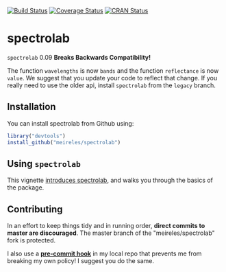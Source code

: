 [![Build Status](https://travis-ci.org/meireles/spectrolab.svg?branch=master)](https://travis-ci.org/meireles/spectrolab)
[![Coverage Status](https://coveralls.io/repos/github/meireles/spectrolab/badge.svg?branch=master)](https://coveralls.io/github/meireles/spectrolab?branch=master)
[![CRAN Status](https://www.r-pkg.org/badges/version/spectrolab)](https://cran.r-project.org/package=spectrolab)

# spectrolab

``spectrolab`` 0.09 **Breaks Backwards Compatibility!**

The function `wavelengths` is now `bands` and the function `reflectance` is now `value`. We suggest that you update your code to reflect that change. If you really need to use the older api, install ``spectrolab`` from the `legacy` branch.


## Installation

You can install spectrolab from Github using:

```R
library("devtools")
install_github("meireles/spectrolab")
```

## Using `spectrolab`

This vignette [introduces spectrolab](https://github.com/meireles/spectrolab/blob/master/vignettes/introduction_to_spectrolab.pdf), and walks you through the basics of the package.

## Contributing

In an effort to keep things tidy and in running order, __direct commits to master are discouraged__. The master branch of the "meireles/spectrolab" fork is protected.

I also use a [__pre-commit hook__](https://stackoverflow.com/questions/40462111/git-prevent-commits-in-master-branch) in my local repo that prevents me from breaking my own policy! I suggest you do the same. 
